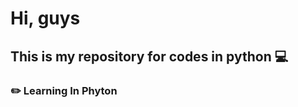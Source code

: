# Hi, guys
## This is my repository for codes in python :computer:
### :pencil2: Learning In Phyton
